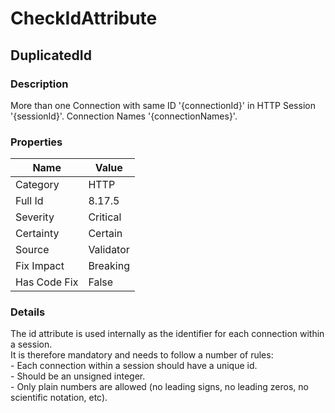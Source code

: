 ﻿---  
uid: Validator_8_17_5  
---

# CheckIdAttribute

## DuplicatedId

### Description

More than one Connection with same ID '{connectionId}' in HTTP Session '{sessionId}'. Connection Names '{connectionNames}'.

### Properties

| Name         | Value     |
| ------------ | --------- |
| Category     | HTTP      |
| Full Id      | 8.17.5    |
| Severity     | Critical  |
| Certainty    | Certain   |
| Source       | Validator |
| Fix Impact   | Breaking  |
| Has Code Fix | False     |

### Details

The id attribute is used internally as the identifier for each connection within a session.  
It is therefore mandatory and needs to follow a number of rules:  
\- Each connection within a session should have a unique id.  
\- Should be an unsigned integer.  
\- Only plain numbers are allowed (no leading signs, no leading zeros, no scientific notation, etc).

